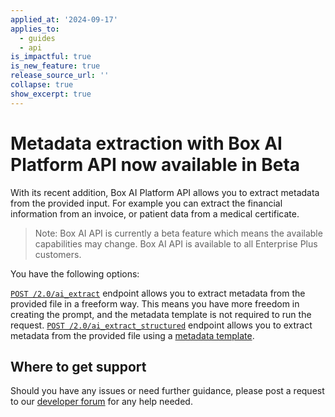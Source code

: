 ```yaml
---
applied_at: '2024-09-17'
applies_to:
  - guides
  - api
is_impactful: true
is_new_feature: true
release_source_url: ''
collapse: true
show_excerpt: true
---
```


# Metadata extraction with Box AI Platform API now available in Beta

With its recent addition, Box AI Platform API allows you to extract metadata from the provided input. 
For example you can extract the financial information from an invoice, or patient data from a medical certificate.

> Note: Box AI API is currently a beta feature which means the available capabilities may change. Box AI API is available to all Enterprise Plus customers.

<!-- more -->

You have the following options:

 [`POST /2.0/ai_extract`][1] endpoint allows you to extract metadata from the provided file in a freeform way. 
 This means you have more freedom in creating the prompt, and the metadata template is not required to run the request.
 [`POST /2.0/ai_extract_structured`][2] endpoint allows you to extract metadata from the provided file using a [metadata template][3].


## Where to get support

Should you have any issues or need further guidance, please post a request to our [developer forum][4] for any help needed.

[1]: e://post-ai-extract
[2]: e://post-ai-extract-structured
[3]: https://support.box.com/hc/en-us/articles/360044194033-Customizing-Metadata-Templates
[4]: https://forum.box.com/